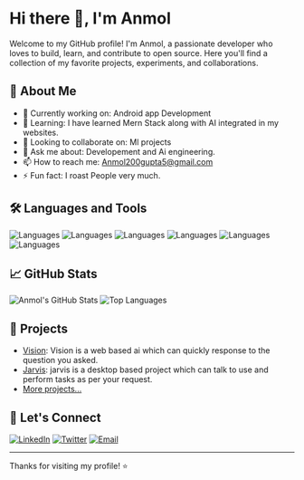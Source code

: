 # Hi there 👋, I'm Anmol

Welcome to my GitHub profile! I'm Anmol, a passionate developer who loves to build, learn, and contribute to open source. Here you'll find a collection of my favorite projects, experiments, and collaborations.

## 🚀 About Me

- 🔭 Currently working on: Android app Development
- 🌱 Learning: I have learned Mern Stack along with AI integrated in my websites.
- 👯 Looking to collaborate on: Ml projects
- 💬 Ask me about: Developement and Ai engineering.
- 📫 How to reach me: Anmol200gupta5@gmail.com
- ⚡ Fun fact: I roast People very much.

## 🛠️ Languages and Tools

![Languages](https://img.shields.io/badge/-Python-3776AB?logo=python&logoColor=white)
![Languages](https://img.shields.io/badge/-JavaScript-F7DF1E?logo=javascript&logoColor=black)
![Languages](https://img.shields.io/badge/-TypeScript-3178C6?logo=typescript&logoColor=white)
![Languages](https://img.shields.io/badge/-React-61DAFB?logo=react&logoColor=black)
![Languages](https://img.shields.io/badge/-Node.js-339933?logo=node.js&logoColor=white)
![Languages](https://img.shields.io/badge/-Git-F05032?logo=git&logoColor=white)
<!-- Add or remove languages/tools as appropriate -->

## 📈 GitHub Stats

![Anmol's GitHub Stats](https://github-readme-stats.vercel.app/api?username=Anmol5478&show_icons=true&hide_title=true&count_private=true&hide=prs&theme=default)
![Top Languages](https://github-readme-stats.vercel.app/api/top-langs/?username=Anmol5478&layout=compact&theme=default)

## 📂 Projects

- [Vision](https://github.com/Anmol5478/Vision): Vision is a web based ai which can quickly response to the question you asked.
- [Jarvis](https://github.com/Anmol5478/Jarvis): jarvis is a desktop based project which can talk to use and perform tasks as per your request.
- [More projects...](https://github.com/Anmol5478?tab=repositories)

## 🤝 Let's Connect

[![LinkedIn](https://img.shields.io/badge/-LinkedIn-0077B5?logo=linkedin&logoColor=white)](https://www.linkedin.com/in/anmol-gupta-5b97241ab/)
[![Twitter](https://img.shields.io/badge/-Twitter-1DA1F2?logo=twitter&logoColor=white)](https://x.com/AnmolGu90694732)
[![Email](https://img.shields.io/badge/-Email-D14836?logo=gmail&logoColor=white)](mailto:anmol200gupta5@gmail.com)
<!-- Add other social links as needed -->

---

Thanks for visiting my profile! ⭐️
